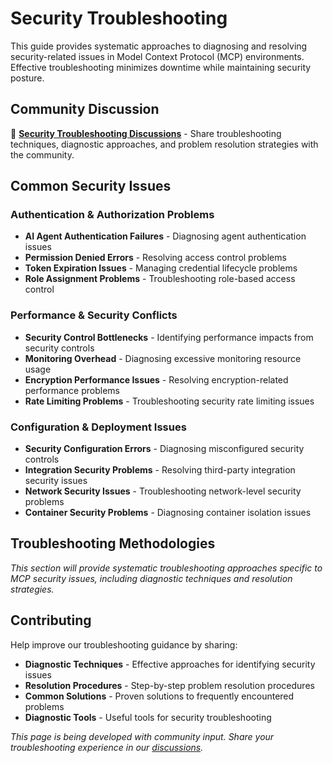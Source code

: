 # Security Troubleshooting

This guide provides systematic approaches to diagnosing and resolving security-related issues in Model Context Protocol (MCP) environments. Effective troubleshooting minimizes downtime while maintaining security posture.

## Community Discussion

💬 **[Security Troubleshooting Discussions](https://github.com/orgs/ModelContextProtocol-Security/discussions)** - Share troubleshooting techniques, diagnostic approaches, and problem resolution strategies with the community.

## Common Security Issues

### Authentication & Authorization Problems
- **AI Agent Authentication Failures** - Diagnosing agent authentication issues
- **Permission Denied Errors** - Resolving access control problems
- **Token Expiration Issues** - Managing credential lifecycle problems
- **Role Assignment Problems** - Troubleshooting role-based access control

### Performance & Security Conflicts
- **Security Control Bottlenecks** - Identifying performance impacts from security controls
- **Monitoring Overhead** - Diagnosing excessive monitoring resource usage
- **Encryption Performance Issues** - Resolving encryption-related performance problems
- **Rate Limiting Problems** - Troubleshooting security rate limiting issues

### Configuration & Deployment Issues
- **Security Configuration Errors** - Diagnosing misconfigured security controls
- **Integration Security Problems** - Resolving third-party integration security issues
- **Network Security Issues** - Troubleshooting network-level security problems
- **Container Security Problems** - Diagnosing container isolation issues

## Troubleshooting Methodologies

*This section will provide systematic troubleshooting approaches specific to MCP security issues, including diagnostic techniques and resolution strategies.*

## Contributing

Help improve our troubleshooting guidance by sharing:
- **Diagnostic Techniques** - Effective approaches for identifying security issues
- **Resolution Procedures** - Step-by-step problem resolution procedures
- **Common Solutions** - Proven solutions to frequently encountered problems
- **Diagnostic Tools** - Useful tools for security troubleshooting

*This page is being developed with community input. Share your troubleshooting experience in our [discussions](https://github.com/orgs/ModelContextProtocol-Security/discussions).*
